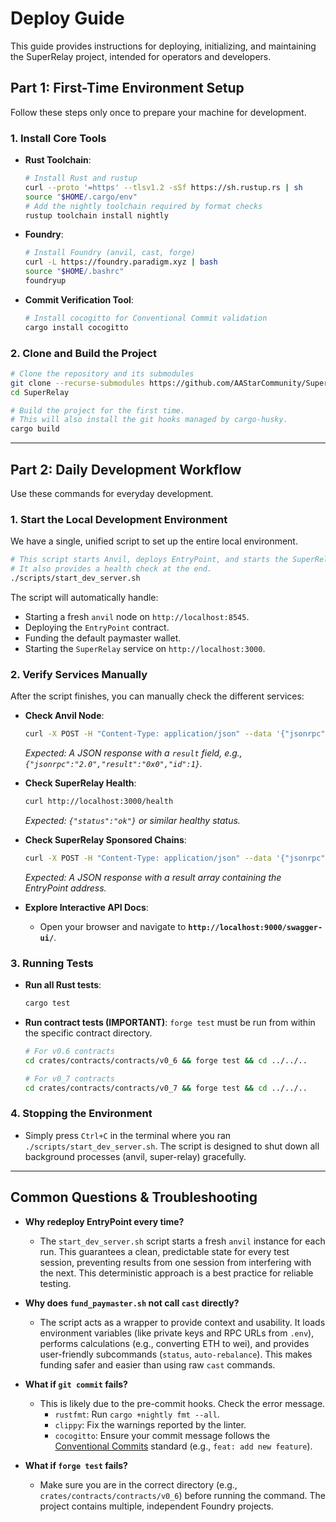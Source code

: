 # Deploy Guide

This guide provides instructions for deploying, initializing, and maintaining the SuperRelay project, intended for operators and developers.

## Part 1: First-Time Environment Setup

Follow these steps only once to prepare your machine for development.

### 1. Install Core Tools

- **Rust Toolchain**:
  ```bash
  # Install Rust and rustup
  curl --proto '=https' --tlsv1.2 -sSf https://sh.rustup.rs | sh
  source "$HOME/.cargo/env"
  # Add the nightly toolchain required by format checks
  rustup toolchain install nightly
  ```

- **Foundry**:
  ```bash
  # Install Foundry (anvil, cast, forge)
  curl -L https://foundry.paradigm.xyz | bash
  source "$HOME/.bashrc"
  foundryup
  ```

- **Commit Verification Tool**:
  ```bash
  # Install cocogitto for Conventional Commit validation
  cargo install cocogitto
  ```

### 2. Clone and Build the Project

```bash
# Clone the repository and its submodules
git clone --recurse-submodules https://github.com/AAStarCommunity/SuperRelay.git
cd SuperRelay

# Build the project for the first time.
# This will also install the git hooks managed by cargo-husky.
cargo build
```

---

## Part 2: Daily Development Workflow

Use these commands for everyday development.

### 1. Start the Local Development Environment

We have a single, unified script to set up the entire local environment.

```bash
# This script starts Anvil, deploys EntryPoint, and starts the SuperRelay service.
# It also provides a health check at the end.
./scripts/start_dev_server.sh
```
The script will automatically handle:
- Starting a fresh `anvil` node on `http://localhost:8545`.
- Deploying the `EntryPoint` contract.
- Funding the default paymaster wallet.
- Starting the `SuperRelay` service on `http://localhost:3000`.

### 2. Verify Services Manually

After the script finishes, you can manually check the different services:

- **Check Anvil Node**:
  ```bash
  curl -X POST -H "Content-Type: application/json" --data '{"jsonrpc":"2.0","id":1,"method":"eth_blockNumber","params":[]}' http://localhost:8545
  ```
  *Expected: A JSON response with a `result` field, e.g., `{"jsonrpc":"2.0","result":"0x0","id":1}`.*

- **Check SuperRelay Health**:
  ```bash
  curl http://localhost:3000/health
  ```
  *Expected: `{"status":"ok"}` or similar healthy status.*

- **Check SuperRelay Sponsored Chains**:
  ```bash
  curl -X POST -H "Content-Type: application/json" --data '{"jsonrpc":"2.0","id":1,"method":"eth_supportedEntryPoints","params":[]}' http://localhost:3000
  ```
  *Expected: A JSON response with a result array containing the EntryPoint address.*

- **Explore Interactive API Docs**:
  - Open your browser and navigate to **`http://localhost:9000/swagger-ui/`**.

### 3. Running Tests

- **Run all Rust tests**:
  ```bash
  cargo test
  ```

- **Run contract tests (IMPORTANT)**:
  `forge test` must be run from within the specific contract directory.
  ```bash
  # For v0.6 contracts
  cd crates/contracts/contracts/v0_6 && forge test && cd ../../..

  # For v0_7 contracts
  cd crates/contracts/contracts/v0_7 && forge test && cd ../../..
  ```

### 4. Stopping the Environment

- Simply press `Ctrl+C` in the terminal where you ran `./scripts/start_dev_server.sh`. The script is designed to shut down all background processes (anvil, super-relay) gracefully.

---
## Common Questions & Troubleshooting

- **Why redeploy EntryPoint every time?**
  - The `start_dev_server.sh` script starts a fresh `anvil` instance for each run. This guarantees a clean, predictable state for every test session, preventing results from one session from interfering with the next. This deterministic approach is a best practice for reliable testing.

- **Why does `fund_paymaster.sh` not call `cast` directly?**
  - The script acts as a wrapper to provide context and usability. It loads environment variables (like private keys and RPC URLs from `.env`), performs calculations (e.g., converting ETH to wei), and provides user-friendly subcommands (`status`, `auto-rebalance`). This makes funding safer and easier than using raw `cast` commands.

- **What if `git commit` fails?**
  - This is likely due to the pre-commit hooks. Check the error message.
    - `rustfmt`: Run `cargo +nightly fmt --all`.
    - `clippy`: Fix the warnings reported by the linter.
    - `cocogitto`: Ensure your commit message follows the [Conventional Commits](https://www.conventionalcommits.org/) standard (e.g., `feat: add new feature`).

- **What if `forge test` fails?**
  - Make sure you are in the correct directory (e.g., `crates/contracts/contracts/v0_6`) before running the command. The project contains multiple, independent Foundry projects.